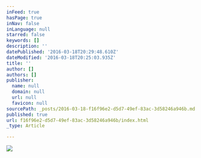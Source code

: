 ```yaml
---
inFeed: true
hasPage: true
inNav: false
inLanguage: null
starred: false
keywords: []
description: ''
datePublished: '2016-03-18T20:29:48.610Z'
dateModified: '2016-03-18T20:25:03.935Z'
title: ''
author: []
authors: []
publisher:
  name: null
  domain: null
  url: null
  favicon: null
sourcePath: _posts/2016-03-18-f16f96e2-d5d7-49ef-83ac-3d58246a946b.md
published: true
url: f16f96e2-d5d7-49ef-83ac-3d58246a946b/index.html
_type: Article

---
```

![](https://the-grid-user-content.s3-us-west-2.amazonaws.com/8ecc2af5-20e2-4749-bdcb-2117971c0770.jpg)